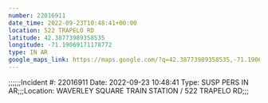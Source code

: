 ```yaml
---
number: 22016911
date_time: 2022-09-23T10:48:41+00:00
location: 522 TRAPELO RD
latitude: 42.38773989358535
longitude: -71.19069171178772
type: IN AR
google_maps_link: https://maps.google.com/?q=42.38773989358535,-71.19069171178772
---
```


;;;;;;Incident #: 22016911   Date: 2022-09-23 10:48:41   Type: SUSP PERS IN AR;;;Location: WAVERLEY SQUARE TRAIN STATION / 522 TRAPELO RD;;;
